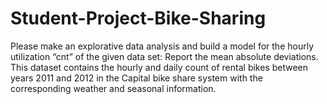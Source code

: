 # Student-Project-Bike-Sharing
Please make an explorative data analysis and build a model for the hourly utilization “cnt” of the given data set: Report the mean absolute deviations. This dataset contains the hourly and daily count of rental bikes between years 2011 and 2012 in the Capital bike share system with the corresponding weather and seasonal information.

